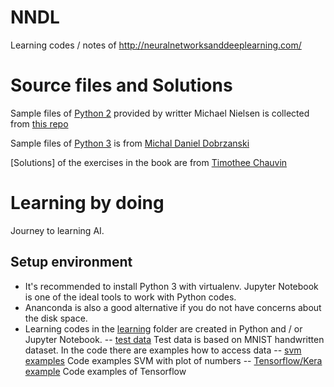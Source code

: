 # NNDL
Learning codes / notes of http://neuralnetworksanddeeplearning.com/

# Source files and Solutions
Sample files of [Python 2](./python2.7) provided by writter Michael Nielsen is collected from [this repo](https://github.com/mnielsen/neural-networks-and-deep-learning)

Sample files of [Python 3](./python3.5) is from [Michal Daniel Dobrzanski](https://github.com/MichalDanielDobrzanski/DeepLearningPython35)

[Solutions] of the exercises in the book are from [Timothee Chauvin](https://github.com/TimotheeChauvin/NNDL-solutions)

# Learning by doing

Journey to learning AI.

## Setup environment

- It's recommended to install Python 3 with virtualenv. Jupyter Notebook is one of the ideal tools to work with Python codes.
- Ananconda is also a good alternative if you do not have concerns about the disk space.
- Learning codes in the [learning](./learning) folder are created in Python and / or Jupyter Notebook.
  -- [test data](./learning/chapter1/chapter1.python2.ipynb) Test data is based on MNIST handwritten dataset. In the code there are examples how to access data
  -- [svm examples](./learning/chapter1/svm.ipynb) Code examples SVM with plot of numbers
  -- [Tensorflow/Kera example](./learning/chapter1/tf_mnist.ipynb) Code examples of Tensorflow
